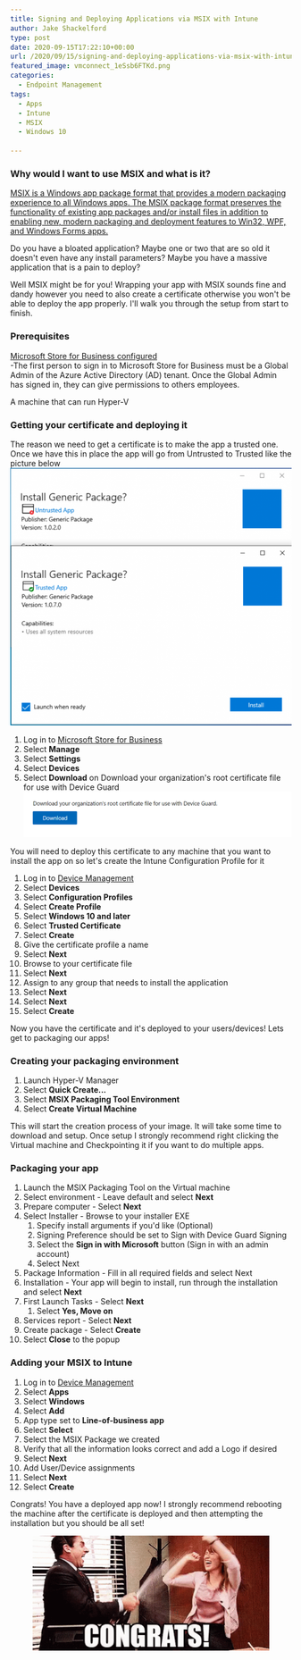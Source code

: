 ```yaml
---
title: Signing and Deploying Applications via MSIX with Intune
author: Jake Shackelford
type: post
date: 2020-09-15T17:22:10+00:00
url: /2020/09/15/signing-and-deploying-applications-via-msix-with-intune/
featured_image: vmconnect_1eSsb6FTKd.png
categories:
  - Endpoint Management
tags:
  - Apps
  - Intune
  - MSIX
  - Windows 10

---
```

 

### Why would I want to use MSIX and what is it?

[MSIX is a Windows app package format that provides a modern packaging experience to all Windows apps. The MSIX package format preserves the functionality of existing app packages and/or install files in addition to enabling new, modern packaging and deployment features to Win32, WPF, and Windows Forms apps.](https://docs.microsoft.com/en-us/windows/msix/overview#:~:text=MSIX%20is%20a%20Windows%20app,WPF%2C%20and%20Windows%20Forms%20apps.)

Do you have a bloated application? Maybe one or two that are so old it doesn't even have any install parameters? Maybe you have a massive application that is a pain to deploy?

Well MSIX might be for you! Wrapping your app with MSIX sounds fine and dandy however you need to also create a certificate otherwise you won't be able to deploy the app properly. I'll walk you through the setup from start to finish.

### Prerequisites

[Microsoft Store for Business configured](https://sysmansquad.com/2020/01/27/intune-autopilot-setup-companion-guide-part-2-windows-store-for-business/)  
-The first person to sign in to Microsoft Store for Business must be a Global Admin of the Azure Active Directory (AD) tenant. Once the Global Admin has signed in, they can give permissions to others employees.  
  
A machine that can run Hyper-V

### Getting your certificate and deploying it

The reason we need to get a certificate is to make the app a trusted one. Once we have this in place the app will go from Untrusted to Trusted like the picture below  
![](vmconnect_1eSsb6FTKd.png) 

  1. Log in to [Microsoft Store for Business](https://businessstore.microsoft.com/en-us/store?signin=)
  2. Select **Manage**
  3. Select **Settings**
  4. Select **Devices**
  5. Select **Download** on Download your organization's root certificate file for use with Device Guard![](msedge_5t3OJ6orOw.png) 

You will need to deploy this certificate to any machine that you want to install the app on so let's create the Intune Configuration Profile for it

  1. Log in to [Device Management](https://devicemanagement.microsoft.com/)
  2. Select **Devices**
  3. Select **Configuration Profiles**
  4. Select **Create Profile**
  5. Select **Windows 10 and later**
  6. Select **Trusted Certificate**
  7. Select **Create**
  8. Give the certificate profile a name
  9. Select **Next**
 10. Browse to your certificate file 
 11. Select **Next**
 12. Assign to any group that needs to install the application
 13. Select **Next**
 14. Select **Next**
 15. Select **Create**

Now you have the certificate and it's deployed to your users/devices! Lets get to packaging our apps!

### Creating your packaging environment

  1. Launch Hyper-V Manager
  2. Select **Quick Create...**
  3. Select **MSIX Packaging Tool Environment**
  4. Select **Create Virtual Machine**

This will start the creation process of your image. It will take some time to download and setup. Once setup I strongly recommend right clicking the Virtual machine and Checkpointing it if you want to do multiple apps.

### Packaging your app

  1. Launch the MSIX Packaging Tool on the Virtual machine
  2. Select environment - Leave default and select **Next**
  3. Prepare computer - Select **Next**
  4. Select Installer - Browse to your installer EXE 
      1. Specify install arguments if you'd like (Optional)
      2. Signing Preference should be set to Sign with Device Guard Signing 
      3. Select the **Sign in with Microsoft** button (Sign in with an admin account)
      4. Select Next
  5. Package Information - Fill in all required fields and select Next
  6. Installation - Your app will begin to install, run through the installation and select **Next**
  7. First Launch Tasks - Select **Next**
      1. Select **Yes, Move on**
  8. Services report - Select **Next**
  9. Create package - Select **Create**
 10. Select **Close** to the popup

### Adding your MSIX to Intune

  1. Log in to [Device Management](https://devicemanagement.microsoft.com/)
  2. Select **Apps**
  3. Select **Windows**
  4. Select **Add**
  5. App type set to **Line-of-business app**
  6. Select **Select**
  7. Select the MSIX Package we created
  8. Verify that all the information looks correct and add a Logo if desired
  9. Select **Next**
 10. Add User/Device assignments
 11. Select **Next**
 12. Select **Create**

Congrats! You have a deployed app now! I strongly recommend rebooting the machine after the certificate is deployed and then attempting the installation but you should be all set!<figure class="wp-block-image size-large">

![](giphy-2.gif) </figure>
